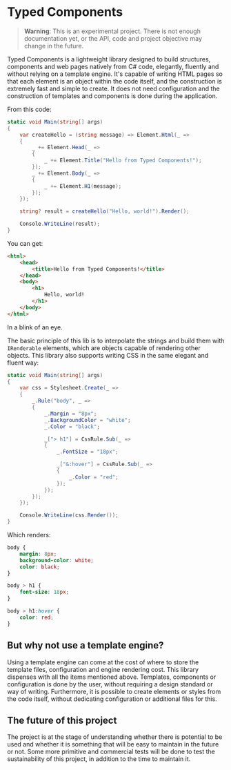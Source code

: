 # Typed Components

> **Warning**: 
> This is an experimental project. There is not enough documentation yet, or the API, code and project objective may change in the future.

Typed Components is a lightweight library designed to build structures, components and web pages natively from C# code, elegantly, fluently and without relying on a template engine. It's capable of writing HTML pages so that each element is an object within the code itself, and the construction is extremely fast and simple to create. It does not need configuration and the construction of templates and components is done during the application.

From this code:

```cs
static void Main(string[] args)
{
    var createHello = (string message) => Element.Html(_ =>
    {
        _ += Element.Head(_ =>
        {
            _ += Element.Title("Hello from Typed Components!");
        });
        _ += Element.Body(_ =>
        {
            _ += Element.H1(message);
        });
    });

    string? result = createHello("Hello, world!").Render();

    Console.WriteLine(result);
}
```

You can get:

```html
<html>
    <head>
        <title>Hello from Typed Components!</title>
    </head>
    <body>
        <h1>
            Hello, world!
        </h1>
    </body>
</html>
```

In a blink of an eye.

The basic principle of this lib is to interpolate the strings and build them with `IRenderable` elements, which are objects capable of rendering other objects. This library also supports writing CSS in the same elegant and fluent way:

```cs
static void Main(string[] args)
{
    var css = Stylesheet.Create(_ =>
    {
        _.Rule("body", _ =>
        {
            _.Margin = "8px";
            _.BackgroundColor = "white";
            _.Color = "black";

            _["> h1"] = CssRule.Sub(_ =>
            {
                _.FontSize = "18px";

                _["&:hover"] = CssRule.Sub(_ =>
                {
                    _.Color = "red";
                });
            });
        });
    });

    Console.WriteLine(css.Render());
}
```

Which renders:

```css
body {
    margin: 8px;
    background-color: white;
    color: black;
}

body > h1 {
    font-size: 18px;
}

body > h1:hover {
    color: red;
}
```

## But why not use a template engine?

Using a template engine can come at the cost of where to store the template files, configuration and engine rendering cost. This library dispenses with all the items mentioned above. Templates, components or configuration is done by the user, without requiring a design standard or way of writing. Furthermore, it is possible to create elements or styles from the code itself, without dedicating configuration or additional files for this.

## The future of this project

The project is at the stage of understanding whether there is potential to be used and whether it is something that will be easy to maintain in the future or not. Some more primitive and commercial tests will be done to test the sustainability of this project, in addition to the time to maintain it.